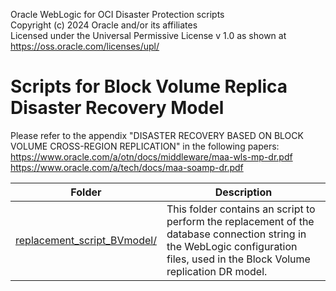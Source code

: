 Oracle WebLogic for OCI Disaster Protection scripts  
Copyright (c) 2024 Oracle and/or its affiliates  
Licensed under the Universal Permissive License v 1.0 as shown at https://oss.oracle.com/licenses/upl/  
  

Scripts for Block Volume Replica Disaster Recovery Model   
==========================================================

Please refer to the appendix "DISASTER RECOVERY BASED ON BLOCK VOLUME CROSS-REGION REPLICATION" in the following papers:  
https://www.oracle.com/a/otn/docs/middleware/maa-wls-mp-dr.pdf  
https://www.oracle.com/a/tech/docs/maa-soamp-dr.pdf

| Folder  | Description |
| ------------- | ------------- |
| [replacement_script_BVmodel/](./replacement_script_BVmodel) | This folder contains an script to perform the replacement of the database connection string in the WebLogic configuration files, used in the Block Volume replication DR model. 








